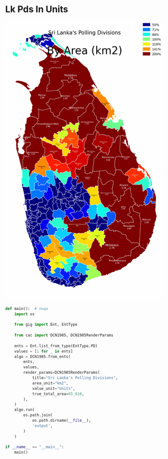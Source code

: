 # Lk Pds In Units

<p  align="center">
    <img src="https://raw.githubusercontent.com/nuuuwan/continuous_area_cartograms/main/examples/lk_pds_in_units/output/animated.gif" alt="alt" />
</p>

```python
def main():  # noqa
    import os

    from gig import Ent, EntType

    from cac import DCN1985, DCN1985RenderParams

    ents = Ent.list_from_type(EntType.PD)
    values = [1 for _ in ents]
    algo = DCN1985.from_ents(
        ents,
        values,
        render_params=DCN1985RenderParams(
            title="Sri Lanka's Polling Divisions",
            area_unit="km2",
            value_unit="Units",
            true_total_area=65_610,
        ),
    )
    algo.run(
        os.path.join(
            os.path.dirname(__file__),
            'output',
        )
    )

if __name__ == "__main__":
    main()

```
